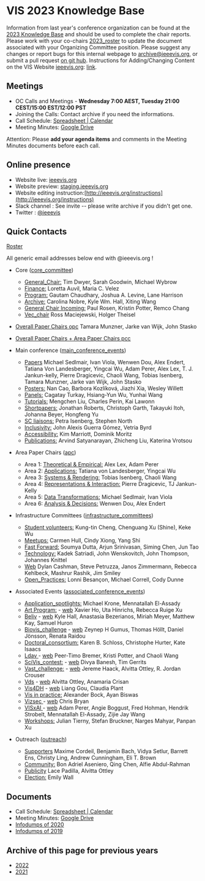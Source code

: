 VIS 2023 Knowledge Base
=====

Information from last year's conference organization can be found at the [2023 Knowledge Base](https://drive.google.com/drive/u/0/folders/1BuqCDkwr0lz5s-E0P_paCuKHIcUJEWOO) and should be used to complete the chair reports. Please work with your co-chairs [2023_roster](https://docs.google.com/spreadsheets/d/1jn_b7l4i9HHSqBfa1dZiuOfwHx3pHyc6czipE_B161Q/edit) to update the document associated with your Organizing Committee position.  Please suggest any changes or report bugs for this internal webpage to [archive@ieeevis.org](mailto:archive@ieeevis.org), or submit a pull request [on git hub](https://github.com/ieeevis-internal/ieeevis-internal.github.io). Instructions for Adding/Changing Content on the VIS Website [ieeevis.org](ieeevis.org): [link](http://ieeevis.org/instructions).


Meetings
--------

 * OC Calls and Meetings - **Wednesday 7:00 AEST, Tuesday 21:00 CEST/15:00 EST/12:00 PST**
 * Joining the Calls: Contact archive if you need the informations. 
 * Call Schedule: [Spreadsheet | Calendar](https://docs.google.com/spreadsheets/d/1dyRkCOFPRhylbTE4H50jvNfHuhm0iMS_/edit)
 * Meeting Minutes: [Google Drive](https://drive.google.com/drive/folders/1c4jA2-yeTEziCt7JJbrJspYNX-0Zj_W0?usp=share_link)  


Attention: Please **add your agenda items** and comments in the Meeting Minutes documents before each call.


Online presence
------------

<!--
* Kickoff slides: here
* 
-->

* Website live: [ieeevis.org](ieeevis.org)
* Website preview: [staging.ieeevis.org](staging.ieeevis.org)
* Website editing instruction:[http://ieeevis.org/instructions](http://ieeevis.org/instructions)
* Slack channel : See invite -- please write archive if you didn't get one.
* Twitter : [@ieeevis](https://twitter.com/ieeevis)


Quick Contacts
-----------------

[Roster](https://docs.google.com/spreadsheets/d/1jn_b7l4i9HHSqBfa1dZiuOfwHx3pHyc6czipE_B161Q/edit)

All generic email addresses below end with @ieeevis.org !

* Core ([core_committee](mailto:core_committee@ieeevis.org)) 
  * [General_Chair:](mailto:general_chair@ieeevis.org) Tim Dwyer, Sarah Goodwin, Michael Wybrow
  * [Finance:](mailto:finance@ieeevis.org) Loretta Auvil, Maria C. Velez
  * [Program:](mailto:program@ieeevis.org) Gautam Chaudhary, Joshua A. Levine, Lane Harrison
  * [Archive:](mailto:archive@ieeevis.org) Carolina Nobre, Kyle Wm. Hall, Xiting Wang
  * [General Chair Incoming:](mailto:incoming_chairs@ieeevis.org)  Paul Rosen, Kristin Potter, Remco Chang
  * [Vec_chair](mailto:vec_chair@ieeevis.org) Ross Maciejewski, Holger Theisel

* [Overall Paper Chairs opc](mailto:opc@ieeevis.org) Tamara Munzner, Jarke van Wijk, John Stasko
   
* [Overall Paper Chairs + Area Paper Chairs pcc](mailto:pcc@ieeevis.org)

* Main conference ([main_conference_events](mailto:main_conference_events@ieeevis.org))
  * [Papers](mailto:papers@ieeevis.org)  Michael Sedlmair, Ivan Viola, Wenwen Dou, Alex Endert, Tatiana Von Landesberger, Yingcai Wu, Adam Perer, Alex Lex, T. J. Jankun-kelly, Pierre Dragicevic, Chaoli Wang, Tobias Isenberg, Tamara Munzner, Jarke van Wijk, John Stasko
  * [Posters:](mailto:posters@ieeevis.org) Nan Cao, Barbora Kozlíková, Jiazhi Xia, Wesley Willett
  * [Panels:](mailto:panels@ieeevis.org) Cagatay Turkay, Hsiang-Yun Wu, Yunhai Wang
  * [Tutorials:](mailto:tutorials@ieeevis.org) Mengchen Liu, Charles Perin, Kai Lawonn
  * [Shortpapers:](mailto:vis_shortpapers@ieeevis.org) Jonathan Roberts, Christoph Garth, Takayuki Itoh, Johanna Beyer, Hongfeng Yu
  * [SC liaisons:](mailto:sc_liaisons@ieeevis.org)  Petra Isenberg, Stephen North
  * [Inclusivity:](mailto:inclusivity@ieeevis.org) John Alexis Guerra Gómez, Vetria Byrd
  * [Accessibility:](mailto:accessibility@ieeevis.org) Kim Marriott, Dominik Moritz
  * [Publications:](mailto:) Arvind Satyanarayan, Zhicheng Liu, Katerina Vrotsou


* Area Paper Chairs ([apc](mailto:apc@ieeevis.org))
  * Area 1: [Theoretical & Empirical:](mailto:theory-empirical-apc@ieeevis.org) Alex Lex, Adam Perer
  * Area 2: [Applications:](mailto:applications-apc@ieeevis.org) Tatiana von Landesberger, Yingcai Wu
  * Area 3: [Systems & Rendering:](mailto:systems-rendering-apc@ieeevis.org)  Tobias Isenberg, Chaoli Wang
  * Area 4: [Representations & Interaction:](mailto:representations-interaction-apc@ieeevis.org) Pierre Dragicevic, TJ Jankun-Kelly
  * Area 5: [Data Transformations:](mailto:data-transformations-apc@ieeevis.org) Michael Sedlmair, Ivan Viola
  * Area 6: [Analysis & Decisions:](mailto:analytics-decisions-apc@ieeevis.org) Wenwen Dou, Alex Endert


* Infrastructure Committees ([infrastructure_committees](mailto:infrastructure_committees@ieeevis.org))
  * [Student volunteers:](mailto:sv@ieeevis.org) Kung-tin Cheng, Chenguang Xu (Shine), Keke Wu
  * [Meetups:](mailto:meetups@ieeevis.org) Carmen Hull, Cindy Xiong, Yang Shi
  * [Fast Forward:](mailto:ff@ieeevis.org) Soumya Dutta, Arjun Srinivasan, Siming Chen, Jun Tao
  * [Technology:](mailto:tech@ieeevis.org) Kadek Satriadi, John Wenskovitch, John Thompson, Johannes Knittel
  * [Web](mailto:web@ieeevis.org)  Dylan Cashman, Steve Petruzza, Janos Zimmermann, Rebecca Kehlbeck, Mashrur Rashik, Jim Smiley
  * [Open_Practices:](mailto:open_practices@ieeevis.org) Lonni Besançon, Michael Correll, Cody Dunne


* Associated Events ([associated_conference_events](mailto:associated_conference_events@ieeevis.org))
  * [Application_spotlights:](mailto:application_spotlights@ieeevis.org) Michael Krone, Mennatallah El-Assady
  * [Art Program:](mailto:art@ieeevis.org) - [web](https://visap.net/) Xavier Ho, Uta Hinrichs, Rebecca Ruige Xu
  * [Beliv](mailto:beliv@ieeevis.org) - [web](https://beliv-workshop.github.io/) Kyle Hall, Anastasia Bezerianos, Miriah Meyer, Matthew Kay, Samuel Huron 
  * [Biovis_challenge](mailto:biovis_challenge@ieeevis.org) - [web](http://biovis.net/2022/ieeevis/)  Zeynep H Gumus, Thomas Höllt, Daniel Jönsson, Renata Raidou
  * [Doctoral_consortium:](mailto:doctoral_coll@ieeevis.org) Karen B. Schloss, Christophe Hurter, Kate Isaacs
  * [Ldav ](mailto:ldav@ieeevis.org) - [web](https://ldav.org/) Peer-Timo Bremer, Kristi Potter, and Chaoli Wang
  * [SciVis_contest:](mailto:scivis_contest@ieeevis.org) - [web](https://www.lanl.gov/projects/sciviscontest2022/)  Divya Banesh, Tim Gerrits
  * [Vast_challenge:](mailto:vast_challenge@ieeevis.org) - [web](https://vast-challenge.github.io/2022) Jereme Haack, Alvitta Ottley, R. Jordan Crouser
  * [Vds](mailto:vds@ieeevis.org) - [web](http://www.visualdatascience.org/2022) Alvitta Ottley, Anamaria Crisan
  * [Vis4DH](mailto:vis4dh@ieeevis.org) - [web](https://vis4dh.dbvis.de/cfp/) Liang Gou, Claudia Plant
  * [Vis in practice:](mailto:vip@ieeevis.org) Alexander Bock, Ayan Biswas
  * [Vizsec ](mailto:vizsec@ieeevis.org) - [web](https://vizsec.org/) Chris Bryan
  * [VISxAI ](mailto:orga@visxai.io) - [web](http://visxai.io/) Adam Perer, Angie Boggust, Fred Hohman, Hendrik Strobelt, Mennatallah El-Assady, Zijie Jay Wang
  * [Workshops:](mailto:workshops@ieeevis.org) Julian Tierny, Stefan Bruckner, Narges Mahyar, Panpan Xu


* Outreach ([outreach](mailto:outreach@ieeevis.org))
  * [Supporters](mailto:supporters@ieeevis.org) Maxime Cordeil, Benjamin Bach, Vidya Setlur, Barrett Ens, Christy Ling, Andrew Cunningham, Eli T. Brown
  * [Community:](mailto:community@ieeevis.org) Bon Adriel Aseniero, Qing Chen, Alfie Abdul-Rahman
  * [Publicity](mailto:publicity@ieeevis.org) Lace Padilla, Alvitta Ottley
  * [Election:](mailto:election@ieeevis.org) Emily Wall



Documents 
----------------------

<!-- * [Roster](https://docs.google.com/spreadsheets/d/1jn_b7l4i9HHSqBfa1dZiuOfwHx3pHyc6czipE_B161Q/edit#gid=1136707907) 
* [Calendar](https://docs.google.com/spreadsheets/d/11hEQSV6AS-B4vN9T-xvqRQdMlgftQPWjd82WgIseKyA/edit#gid=0) -->
 * Call Schedule: [Spreadsheet | Calendar](https://docs.google.com/spreadsheets/d/1dyRkCOFPRhylbTE4H50jvNfHuhm0iMS_/edit)
 * Meeting Minutes: [Google Drive](https://drive.google.com/drive/folders/1c4jA2-yeTEziCt7JJbrJspYNX-0Zj_W0?usp=share_link)   
* [Infodumps of 2020](https://drive.google.com/drive/u/0/folders/178IERHWBaE9vETwlt_IsfKaAOvl9ZMf2)
* [Infodumps of 2019](https://drive.google.com/drive/u/0/folders/1P7YcmoY96kTkSbb0TUj-VWmsnd9uwmsP)



Archive of this page for previous years 
----------------------

* [2022](2022.md) 
* [2021](2021.md) 

<!-- below I copy the title of the folder from the previous website but do not know what they refere to
* Kick off presentation 
* New Bids 
* Roles
* Running the conference schedule 
* TVCG

--> 



